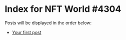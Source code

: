 # Index for NFT World #4304
Posts will be displayed in the order below:

- [Your first post](./001-first.md)

